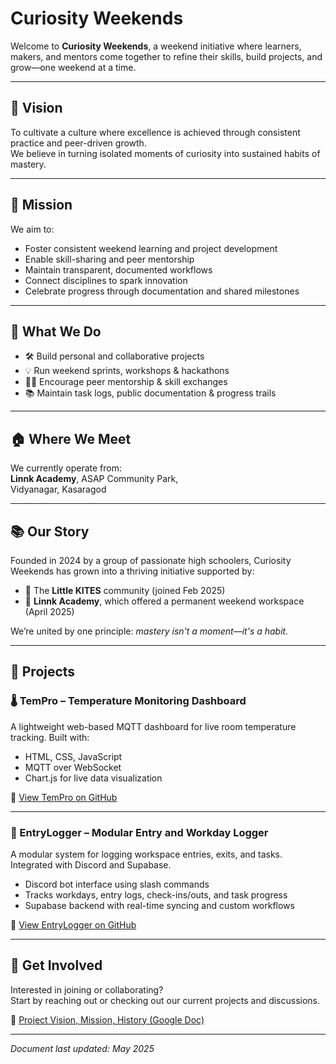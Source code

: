 # Curiosity Weekends

Welcome to **Curiosity Weekends**, a weekend initiative where learners, makers, and mentors come together to refine their skills, build projects, and grow—one weekend at a time.

---

## 🎯 Vision

To cultivate a culture where excellence is achieved through consistent practice and peer-driven growth.  
We believe in turning isolated moments of curiosity into sustained habits of mastery.

---

## 🚀 Mission

We aim to:

- Foster consistent weekend learning and project development  
- Enable skill-sharing and peer mentorship  
- Maintain transparent, documented workflows  
- Connect disciplines to spark innovation  
- Celebrate progress through documentation and shared milestones

---

## 🧭 What We Do

- 🛠️ Build personal and collaborative projects  
- 💡 Run weekend sprints, workshops & hackathons  
- 🧑‍🏫 Encourage peer mentorship & skill exchanges  
- 📚 Maintain task logs, public documentation & progress trails

---

## 🏠 Where We Meet

We currently operate from:  
**Linnk Academy**, ASAP Community Park,  
Vidyanagar, Kasaragod

---

## 📚 Our Story

Founded in 2024 by a group of passionate high schoolers, Curiosity Weekends has grown into a thriving initiative supported by:

- 📌 The **Little KITES** community (joined Feb 2025)  
- 🏫 **Linnk Academy**, which offered a permanent weekend workspace (April 2025)

We’re united by one principle: *mastery isn't a moment—it's a habit.*

---

## 🧪 Projects

### 🌡️ TemPro – Temperature Monitoring Dashboard

A lightweight web-based MQTT dashboard for live room temperature tracking. Built with:

- HTML, CSS, JavaScript  
- MQTT over WebSocket  
- Chart.js for live data visualization

🔗 [View TemPro on GitHub](https://github.com/CuriosityWeekends/TemPro)

---

### 🧾 EntryLogger – Modular Entry and Workday Logger

A modular system for logging workspace entries, exits, and tasks. Integrated with Discord and Supabase.

- Discord bot interface using slash commands  
- Tracks workdays, entry logs, check-ins/outs, and task progress  
- Supabase backend with real-time syncing and custom workflows

🔗 [View EntryLogger on GitHub](https://github.com/hadinah/entrylogger)

---

## 👋 Get Involved

Interested in joining or collaborating?  
Start by reaching out or checking out our current projects and discussions.

📎 [Project Vision, Mission, History (Google Doc)](https://docs.google.com/document/d/1AQBR9b4u64WEr12wuGIAKOziD6_G0VblnG8KJYWsKY4/edit?tab=t.0#heading=h.t2uirk11xwo4)

---

*Document last updated: May 2025*


